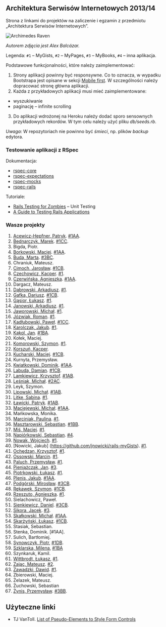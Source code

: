 ## Architektura Serwisów Internetowych 2013/14

Strona z linkami do projektów na zaliczenie i egzamin z przedmiotu „Architektura Serwisów Internetowych”.

![Archimedes Raven](images/archimedes.gif)

*Autorem zdjęcia jest Alex Balcázar.*

Legenda: `#1` – MyGists, `#2` – MyPages, `#3` – MyBooks, `#4` – inna aplikacja.

Podstawowe funkcjonalności, które należy zaimplementować:

1. Strony aplikacji powinny być responsywne.
Co to oznacza, w wypadku Bootstrapa jest opisane w sekcji
[Mobile first](http://getbootstrap.com/css/#overview-mobile).
W szczególności należy dopracować stronę główna aplikacji.
2. Każda z przykładowych aplikacji musi mieć zaimplementowane:
  - wyszukiwanie
  - paginację – infinite scrolling
3. Do aplikacji wdrożonej na Heroku należy dodać sporo
sensownych przykładowych rekordów. W tym celu należy użyć
pliku *db/seeds.rb*.

*Uwaga:* W repozytoriach nie powinno być *śmieci*, np.
plików *backup* edytora.


### Testowanie aplikacji z RSpec

Dokumentacja:

- [rspec-core](https://github.com/rspec/rspec-core)
- [rspec-expectations](https://github.com/rspec/rspec-expectations)
- [rspec-mocks](https://github.com/rspec/rspec-mocks)
- [rspec-rails](https://github.com/rspec/rspec-rails)

Tutoriale:

* [Rails Testing for Zombies](https://www.codeschool.com/courses/rails-testing-for-zombies) –
Unit Testing
* [A Guide to Testing Rails Applications](http://guides.rubyonrails.org/testing.html)


### Wasze projekty

1. [Acewicz-Hepfner, Patryk](https://github.com/pacewicz/my_gists). [#1AA](http://mygists-pa.herokuapp.com).
1. [Bednarczyk, Marek](https://github.com/mbednarczyk/my_gists_reedit). [#1CC](http://mygistsmbednarczyk.herokuapp.com).
1. Bigda, Piotr.
1. [Borkowski, Maciej](https://github.com/borek199/my_gists). [#1AA](http://mygistsmborkowski.herokuapp.com).
1. [Buda, Marta](https://github.com/mbuda/reviewIt). [#3BC](http://books-review.herokuapp.com).
1. Chraniuk, Mateusz.
1. [Cimoch, Jarosław](https://github.com/jcimoch/mygists). [#1CB](http://jcimoch-my-gists.herokuapp.com/).
1. [Czechowicz, Kacper](https://github.com/kipperek/Rails-FirstApp). [#1](http://kczechowicz-gists.herokuapp.com).
1. [Czerwińska, Agnieszka](https://github.com/aczerwinska/my_gists). [#1AA](http://gistmys.herokuapp.com/).
1. Dargacz, Mateusz.
1. [Dąbrowski, Arkadiusz](https://github.com/ArkadiuszD/Wpisy). [#1](http://kolejnedziadostwo.herokuapp.com/).
1. [Gafka, Dariusz](https://github.com/dgafka/my_gists). [#1CB](http://evening-everglades-2118.herokuapp.com).
1. [Gąsior, Łukasz](https://github.com/lukgas6/projekt-asi). [#1](http://lgasior-gists.herokuapp.com/).
1. [Janowski, Arkadiusz](https://github.com/janusy/my_gists). [#1](http://janusygists.herokuapp.com).
1. [Jaworowski, Michał](https://github.com/kropeq/my_gists3). [#1](http://jaworowski.herokuapp.com).
1. [Józwiak, Roman](https://github.com/gruchanet/snippeter). [#1](http://snippeter-app.herokuapp.com).
1. [Kadłubowski, Paweł](https://github.com/kpawel-29/my_gists_with_bootstrap). [#1CC](http://gistmaster.herokuapp.com).
1. [Karolczak, Jakub](https://github.com/Taureli/MyGists). [#1](http://mygists-jkarolczak.herokuapp.com).
1. [Kąkol, Jan](https://github.com/jankkol/ruby_gist). [#1BA](http://jankkolgists.herokuapp.com).
1. Kołek, Maciej.
1. [Komorowski, Szymon](https://github.com/szykom/asi-my-gists). [#1](http://szykom-my-gists.herokuapp.com).
1. [Korszuń, Kacper](https://github.com/gathaspar/RailsGistProject).
1. [Kucharski, Maciej](https://github.com/Maciekek/my-gists2). [#1CB](http://my-gists.herokuapp.com).
1. Kurnyta, Przemysław.
1. [Kwiatkowski, Dominik](https://github.com/Kalumniatoris/asip1). [#1AA](http://agisty123.herokuapp.com).
1. [Labuda, Damian](https://github.com/kaka2991/my_gists). [#1CB](http://damlab.herokuapp.com).
1. [Lamkiewicz, Krzysztof](https://github.com/KLamkiewicz/RubyGist). [#1AB](http://mojegisty.herokuapp.com).
1. [Leśniak, Michał](https://github.com/mlesniak91/my_notes). [#2AC](http://mlesniak.herokuapp.com/notes).
1. Leyk, Szymon.
1. [Lipowski, Michał](https://github.com/lipek92/my_gists). [#1AB](http://mygistsmlipowski.herokuapp.com).
1. [Litke, Sabina](https://github.com/SabinaL/my_gists). [#1](http://gists.herokuapp.com/).
1. [Ławicki, Patryk](https://github.com/true-or-false/myBinaries). [#1AB](http://mybeanaries.herokuapp.com).
1. [Maciejewski, Michał](https://github.com/mmaciejewski/my_gists_rework). [#1AA](http://mygistsrework.herokuapp.com).
1. Mańkowska, Monika.
1. [Marciniak, Paulina](https://github.com/MPaulina/my_gist). [#1](http://asi-my-gist.herokuapp.com/).
1. [Masztarowski, Sebastian](https://github.com/Bllade/Gisty). [#1BB](http://smasztarowskigists.herokuapp.com).
1. [Miś, Maciej](https://github.com/MacMisDev/gists). [#1](http://mmgists.heroku.com).
1. [Napiórkowski, Sebastian](https://github.com/sebnapi/my_yachts/). [#4](http://my-yachts.herokuapp.com).
1. [Nowak, Wojciech](https://github.com/YoungCoder/railsgists). [#1](http://djangoisbetterthanrails.herokuapp.com).
1. [Nowicki, Jakub] (https://github.com/jnowicki/rails-myGists). [#1](http://just-some-gists.herokuapp.com).
1. [Ochędzan, Krzysztof](https://github.com/Krzychuuu/Ruby). [#1](http://kochedzan.herokuapp.com).
1. [Ossowski, Marcin](https://github.com/mossowski/my_gists). [#1](http://mossowski-gists.herokuapp.com).
1. [Paluch, Przemysław](https://github.com/Zhukovo/My_gists-Ruby-on-Rails/tree/production). [#1](http://notateczki.herokuapp.com).
1. [Pieniążczak, Jan](https://github.com/Pelen/books2). [#3](http://pelen.herokuapp.com).
1. [Piotrkowski, Łukasz](https://github.com/pietrakkk/gists). [#1](http://lpiotrkowski-gists.herokuapp.com/).
1. [Plenis, Jakub](https://github.com/novalien/Aplikacje-zadanie-1). [#1AA](http://mojezadania.herokuapp.com).
1. [Podgórski, Mirosław](https://github.com/ziomski/my_books). [#3CB](http://ziomski.herokuapp.com).
1. [Rękawek, Szymon](https://github.com/waveq/MyGists). [#1CB](http://mygistsszymonrekawek.herokuapp.com).
1. [Rzeszuto, Agnieszka](https://github.com/arzsz/my_gists). [#1](http://fast-beach-4233.herokuapp.com/gists).
1. Sielachowicz, Paweł.
1. [Sienkiewicz, Daniel](https://github.com/henio180/asisecond). [#3CB](http://asisecond.herokuapp.com).
1. [Sikora, Jacek](https://github.com/jaresh/my_videos). [#3](http://jsvideos.herokuapp.com).
1. [Skałkowski, Michał](https://github.com/Michaldwadwa/projekt1-rails). [#1AA](http://projekcik1.herokuapp.com).
1. [Skarżyński, Łukasz](https://github.com/LukSkarDev/railsapp). [#1CB](http://lsgists.herokuapp.com/gists).
1. Stasiak, Sebastian.
1. Stenka, Dominik. [#1AA].
1. Sulich, Bartłomiej.
1. [Synowczyk, Piotr](https://github.com/psynowczyk/MyGists), [#1DB](http://psgists.herokuapp.com/).
1. [Szklarska, Milena](https://github.com/madebytechnology/Gists), [#1BA](http://mygistsapp.herokuapp.com/)
1. Szynkaruk, Kamil.
1. [Wittbrodt, Łukasz](https://github.com/lukasz978/my_gists), [#1](http://lrails.herokuapp.com/).
2. [Zając, Mateusz](https://github.com/zajacmp3/RubyOnRails-Informatyka-). [#2](http://www.rails.zajacmp3.pl).
1. [Zawadzki, Dawid](https://github.com/ghost717/my_gists). [#1](http://dzawadzki-app.herokuapp.com).
1. Zbierowski, Maciej.
1. Żelazek, Mateusz.
1. Żuchowski, Sebastian
1. [Żynis, Przemysław](https://github.com/Zynio/MyBooks.git). [#3BB](http://managerstore.herokuapp.com).


## Użyteczne linki

* TJ VanToll.
  [List of Pseudo-Elements to Style Form Controls](http://tjvantoll.com/2013/04/15/list-of-pseudo-elements-to-style-form-controls/)
